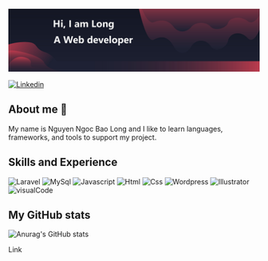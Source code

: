 ![Alt text](https://github.com/nguyenngocbaolong1410/nguyenngocbaolong1410/blob/cc80c8d2cc2f4662c4d444a1df54b472b261483f/img/Banner.jpg)

[![Linkedin]](https://linkedin.com/in/bảo-long-nguyễn-ngọc-62bb061b5) 

## About me :wave:

My name is Nguyen Ngoc Bao Long and I like to learn languages, frameworks, and tools to support my project.

## Skills and Experience

![Laravel](https://img.shields.io/badge/Laravel-FF2D20?style=for-the-badge&logo=laravel&logoColor=white)
![MySql](https://img.shields.io/badge/MySQL-005C84?style=for-the-badge&logo=mysql&logoColor=white)
![Javascript](https://img.shields.io/badge/JavaScript-323330?style=for-the-badge&logo=javascript&logoColor=F7DF1E)
![Html](https://img.shields.io/badge/HTML5-E34F26?style=for-the-badge&logo=html5&logoColor=white)
![Css](https://img.shields.io/badge/CSS3-1572B6?style=for-the-badge&logo=css3&logoColor=white)
![Wordpress](https://img.shields.io/badge/Wordpress-21759B?style=for-the-badge&logo=wordpress&logoColor=white)
![Illustrator](https://img.shields.io/badge/Adobe%20Illustrator-FF9A00?style=for-the-badge&logo=adobe%20illustrator&logoColor=white)
![visualCode](https://img.shields.io/badge/Visual_Studio_Code-0078D4?style=for-the-badge&logo=visual%20studio%20code&logoColor=white)

## My GitHub stats

![Anurag's GitHub stats](https://github-readme-stats.vercel.app/api?username=anuraghazra&show_icons=true&theme=radical)

<!-->Link</!-->
[Linkedin]: https://img.shields.io/badge/LinkedIn-0077B5?style=for-the-badge&logo=linkedin&logoColor=white

